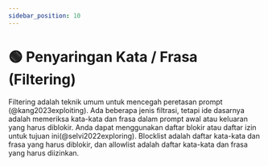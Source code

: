 ```yaml
---
sidebar_position: 10
---
```


# 🟢 Penyaringan Kata / Frasa (Filtering)

Filtering adalah teknik umum untuk mencegah peretasan prompt (@kang2023exploiting). Ada beberapa jenis filtrasi, tetapi ide dasarnya adalah memeriksa kata-kata dan frasa dalam prompt awal atau keluaran yang harus diblokir. Anda dapat menggunakan daftar blokir atau daftar izin untuk tujuan ini(@selvi2022exploring). Blocklist adalah daftar kata-kata dan frasa yang harus diblokir, dan allowlist adalah daftar kata-kata dan frasa yang harus diizinkan. 

